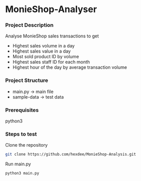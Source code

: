 # MonieShop-Analyser

### Project Description

Analyse MonieShop sales transactions to get

- Highest sales volume in a day
- Highest sales value in a day
- Most sold product ID by volume
- Highest sales staff ID for each month
- Highest hour of the day by average transaction volume

### Project Structure

- main.py -> main file
- sample-data -> test data

### Prerequisites

python3

### Steps to test

Clone the repository

```bash
git clone https://github.com/hexdee/MonieShop-Analysis.git
```

Run main.py

```bash
python3 main.py
```
